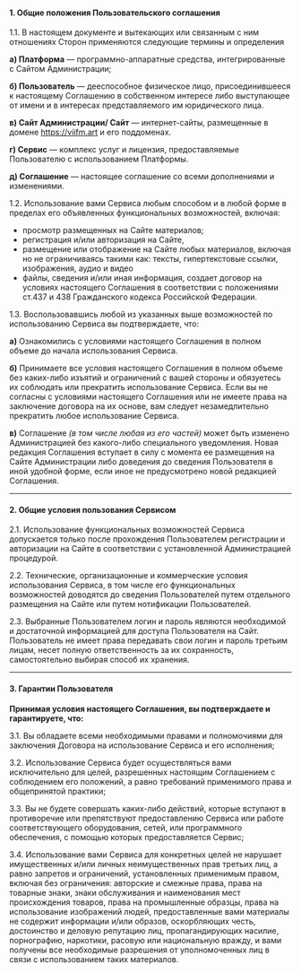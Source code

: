 ####  1. Общие положения Пользовательского соглашения

1.1. В настоящем документе и вытекающих или связанным с ним отношениях Сторон применяются следующие термины и определения

**а) Платформа** — программно-аппаратные средства, интегрированные с Сайтом Администрации;

**б) Пользователь** — дееспособное физическое лицо, присоединившееся к настоящему Соглашению в собственном интересе либо выступающее от имени и в интересах представляемого им юридического лица.

**в) Сайт Администрации/ Сайт** — интернет-сайты, размещенные в домене https://viifm.art и его поддоменах.

**г) Сервис** — комплекс услуг и лицензия, предоставляемые Пользователю с использованием Платформы.

**д) Соглашение** — настоящее соглашение со всеми дополнениями и изменениями.


1.2. Использование вами Сервиса любым способом и в любой форме в пределах его объявленных функциональных возможностей, включая:

- просмотр размещенных на Сайте материалов;
- регистрация и/или авторизация на Сайте,
- размещение или отображение на Сайте любых материалов, включая но не ограничиваясь такими как: тексты, гипертекстовые ссылки, изображения, аудио и видео
- файлы, сведения и/или иная информация, создает договор на условиях настоящего Соглашения в соответствии с положениями ст.437 и 438 Гражданского кодекса Российской Федерации.


1.3. Воспользовавшись любой из указанных выше возможностей по использованию Сервиса вы подтверждаете, что:

**а)** Ознакомились с условиями настоящего Соглашения в полном объеме до начала использования Сервиса.

**б)** Принимаете все условия настоящего Соглашения в полном объеме без каких-либо изъятий и ограничений с вашей стороны и обязуетесь их соблюдать или прекратить использование Сервиса. 
Если вы не согласны с условиями настоящего Соглашения или не имеете права на заключение договора на их основе, вам следует незамедлительно прекратить любое использование Сервиса.

**в)** Соглашение _(в том числе любая из его частей)_ может быть изменено Администрацией без какого-либо специального уведомления. 
Новая редакция Соглашения вступает в силу с момента ее размещения на Сайте Администрации либо доведения до сведения Пользователя в иной удобной форме, если иное не предусмотрено новой редакцией Соглашения.

---

####  2. Общие условия пользования Сервисом

2.1. Использование функциональных возможностей Сервиса допускается только после прохождения Пользователем регистрации и авторизации на Сайте в соответствии с установленной Администрацией процедурой.

2.2. Технические, организационные и коммерческие условия использования Сервиса, в том числе его функциональных возможностей доводятся до сведения Пользователей путем отдельного размещения на Сайте или путем нотификации Пользователей.

2.3. Выбранные Пользователем логин и пароль являются необходимой и достаточной информацией для доступа Пользователя на Сайт. 
Пользователь не имеет права передавать свои логин и пароль третьим лицам, несет полную ответственность за их сохранность, самостоятельно выбирая способ их хранения.

---

#### 3. Гарантии Пользователя

**Принимая условия настоящего Соглашения, вы подтверждаете и гарантируете, что:**

3.1. Вы обладаете всеми необходимыми правами и полномочиями для заключения Договора на использование Сервиса и его исполнения;

3.2. Использование Сервиса будет осуществляться вами исключительно для целей, разрешенных настоящим Соглашением с соблюдением его положений, а равно требований применимого права и общепринятой практики;

3.3. Вы не будете совершать каких-либо действий, которые вступают в противоречие или препятствуют предоставлению Сервиса или работе соответствующего оборудования, сетей, или программного обеспечения, с помощью которых предоставляется Сервис;

3.4. Использование вами Сервиса для конкретных целей не нарушает имущественных и/или личных неимущественных прав третьих лиц, а равно запретов и ограничений, установленных применимым правом, включая без ограничения: авторские и смежные права, права на товарные знаки, знаки обслуживания и наименования мест происхождения товаров, права на промышленные образцы, права на использование изображений людей, предоставленные вами материалы не содержит информации и/или образов, оскорбляющих честь, достоинство и деловую репутацию лиц, пропагандирующих насилие, порнографию, наркотики, расовую или национальную вражду, и вами получены все необходимые разрешения от уполномоченных лиц в связи с использованием таких материалов.
